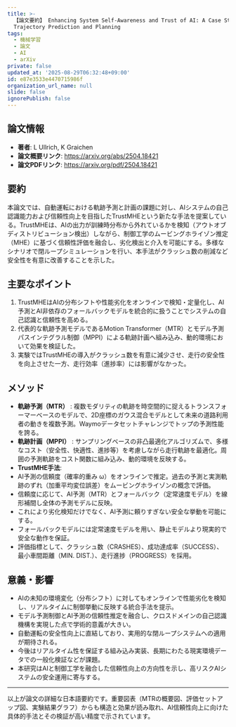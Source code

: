 ```yaml
---
title: >-
  【論文要約】 Enhancing System Self-Awareness and Trust of AI: A Case Study in
  Trajectory Prediction and Planning
tags:
  - 機械学習
  - 論文
  - AI
  - arXiv
private: false
updated_at: '2025-08-29T06:32:48+09:00'
id: e87e3533e4470715986f
organization_url_name: null
slide: false
ignorePublish: false
---
```


## 論文情報

- **著者**: L Ullrich, K Graichen
- **論文概要リンク**: https://arxiv.org/abs/2504.18421
- **論文PDFリンク**: https://arxiv.org/pdf/2504.18421

## 要約

本論文では、自動運転における軌跡予測と計画の課題に対し、AIシステムの自己認識能力および信頼性向上を目指したTrustMHEという新たな手法を提案している。TrustMHEは、AIの出力が訓練時分布から外れているかを検知（アウトオブディストリビューション検出）しながら、制御工学のムービングホライゾン推定（MHE）に基づく信頼性評価を融合し、劣化検出と介入を可能にする。多様なシナリオで閉ループシミュレーションを行い、本手法がクラッシュ数の削減など安全性を有意に改善することを示した。

## 主要なポイント

1. TrustMHEはAIの分布シフトや性能劣化をオンラインで検知・定量化し、AI予測とAI非依存のフォールバックモデルを統合的に扱うことでシステムの自己認識と信頼性を高める。
2. 代表的な軌跡予測モデルであるMotion Transformer（MTR）とモデル予測パスインテグラル制御（MPPI）による軌跡計画へ組み込み、動的環境において効果を検証した。
3. 実験ではTrustMHEの導入がクラッシュ数を有意に減少させ、走行の安全性を向上させた一方、走行効率（進捗率）には影響がなかった。


## メソッド

- **軌跡予測（MTR）** : 複数モダリティの軌跡を時空間的に捉えるトランスフォーマーベースのモデルで、2D座標のガウス混合モデルとして未来の道路利用者の動きを複数予測。Waymoデータセットチャレンジでトップの予測性能を誇る。
- **軌跡計画（MPPI）** : サンプリングベースの非凸最適化アルゴリズムで、多様なコスト（安全性、快適性、進捗等）を考慮しながら走行軌跡を最適化。周囲の予測軌跡をコスト関数に組み込み、動的環境を反映する。
- **TrustMHE手法**:
- AI予測の信頼度（確率的重み ω）をオンラインで推定。過去の予測と実測軌跡のずれ（加重平均変位誤差）をムービングホライゾンの概念で評価。
- 信頼度に応じて、AI予測（MTR）とフォールバック（定常速度モデル）を線形補間し全体の予測モデルに反映。
- これにより劣化検知だけでなく、AI予測に頼りすぎない安全な挙動を可能にする。
- フォールバックモデルには定常速度モデルを用い、静止モデルより現実的で安全な動作を保証。
- 評価指標として、クラッシュ数（CRASHES）、成功達成率（SUCCESS）、最小車間距離（MIN. DIST.）、走行進捗（PROGRESS）を採用。

## 意義・影響

- AIの未知の環境変化（分布シフト）に対してもオンラインで性能劣化を検知し、リアルタイムに制御挙動に反映する統合手法を提示。
- モデル予測制御とAI予測の信頼性推定を融合し、クロスドメインの自己認識機構を実現した点で学術的意義が大きい。
- 自動運転の安全性向上に直結しており、実用的な閉ループシステムへの適用が期待される。
- 今後はリアルタイム性を保証する組み込み実装、長期にわたる現実環境データでの一般化検証などが課題。
- 本研究はAIと制御工学を融合した信頼性向上の方向性を示し、高リスクAIシステムの安全運用に寄与する。

---

以上が論文の詳細な日本語要約です。重要図表（MTRの概要図、評価セットアップ図、実験結果グラフ）からも構造と効果が読み取れ、AI信頼性向上に向けた具体的手法とその検証が高い精度で示されています。

